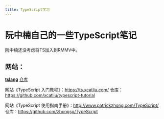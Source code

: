 ```yaml
---
title: TypeScript学习
---
```


# 阮中楠自己的一些TypeScript笔记
阮中楠还没考虑将TS加入到RMMV中。

## 网站：


[**tslang**](https://www.tslang.cn/)
[仓库](https://github.com/zhongsp/TypeScript)

网站《TypeScript 入门教程》：https://ts.xcatliu.com/
仓库：https://github.com/xcatliu/typescript-tutorial

网站《TypeScript 使用指南手册》：http://www.patrickzhong.com/TypeScript/
仓库：https://github.com/zhongsp/TypeScript